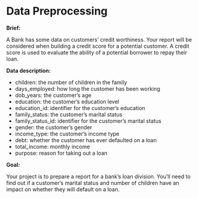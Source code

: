 # Data Preprocessing 

**Brief:**

A Bank has some data on customers’ credit worthiness.
Your report will be considered when building a credit score for a potential customer.
A credit score is used to evaluate the ability of a potential borrower to repay their loan.


**Data description:**

- children: the number of children in the family
- days_employed: how long the customer has been working
- dob_years: the customer’s age
- education: the customer’s education level
- education_id: identifier for the customer’s education
- family_status: the customer’s marital status
- family_status_id: identifier for the customer’s marital status
- gender: the customer’s gender
- income_type: the customer’s income type
- debt: whether the customer has ever defaulted on a loan
- total_income: monthly income
- purpose: reason for taking out a loan

**Goal:**

Your project is to prepare a report for a bank’s loan division.
You’ll need to find out if a customer’s marital status and number of children have an impact on whether they will default on a loan.
